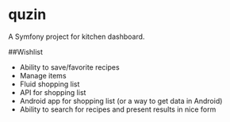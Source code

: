 quzin
=====

A Symfony project for kitchen dashboard.


##Wishlist

- Ability to save/favorite recipes
- Manage items
- Fluid shopping list
- API for shopping list
- Android app for shopping list (or a way to get data in Android)
- Ability to search for recipes and present results in nice form


